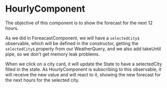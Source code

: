 # HourlyComponent

The objective of this component is to show the forecast for the next 12 hours.

As we did in ForeacastComponent, we will have a `selectedCity$` observable, which will be defined in the constructor, getting the `selectedCity$` property from our WeatherQuery, and we also add takeUntil pipe, so we don't get memory leak problems.

When we click on a city card, it will update the State to have a selectedCity filled in the state. As HourlyComponent is subscribing to this observable, it will receive the new value and will react to it, showing the new forecast for the next hours for the selected city.


 